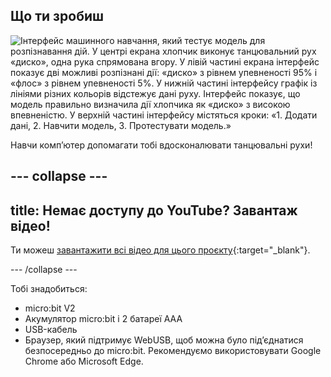 ## Що ти зробиш

![Інтерфейс машинного навчання, який тестує модель для розпізнавання дій. У центрі екрана хлопчик виконує танцювальний рух «диско», одна рука спрямована вгору. У лівій частині екрана інтерфейс показує дві можливі розпізнані дії: «диско» з рівнем упевненості 95% і «флос» з рівнем упевненості 5%. У нижній частині інтерфейсу графік із лініями різних кольорів відстежує дані руху. Інтерфейс показує, що модель правильно визначила дії хлопчика як «диско» з високою впевненістю. У верхній частині інтерфейсу містяться кроки: «1. Додати дані, 2. Навчити модель, 3. Протестувати модель.»](images/wywm.png)

Навчи комп’ютер допомагати тобі вдосконалювати танцювальні рухи!

## --- collapse ---

## title: Немає доступу до YouTube? Завантаж відео!

Ти можеш [завантажити всі відео для цього проєкту](https://rpf.io/p/en/dance-detector-go){:target="_blank"}.

\--- /collapse ---

Тобі знадобиться:

- micro:bit V2
- Акумулятор micro:bit і 2 батареї AAA
- USB-кабель
- Браузер, який підтримує WebUSB, щоб можна було підʼєднатися безпосередньо до micro:bit. Рекомендуємо використовувати Google Chrome або Microsoft Edge.
